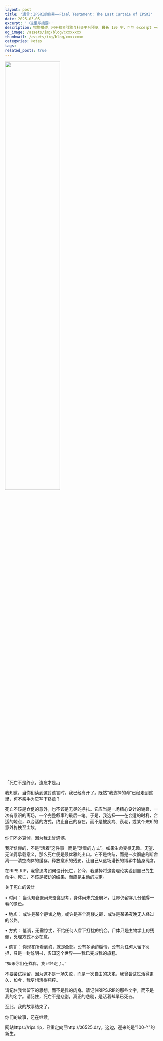 ```yaml
---
layout: post
title: '遗言：IPSRI的终幕——Final Testament: The Last Curtain of IPSRI'
date: 2025-03-05
excerpt: '（这里写摘要）'
description: 完整描述，用于搜索引擎与社交平台预览，最长 160 字，可与 excerpt 一致
og_image: /assets/img/blog/xxxxxxxx
thumbnail: /assets/img/blog/xxxxxxxx
categories: Notes
tags: 
related_posts: true
---
```


<img src="{{ '/assets/img/blog/xxxxxxxx' | relative_url }}" style="width:60%;">

「死亡不是终点，遗忘才是。」

我知道，当你们读到这封遗言时，我已经离开了。既然“我选择的命”已经走到这里，何不亲手为它写下终章？

死亡不该是仓促的意外，也不该是无尽的挣扎。它应当是一场精心设计的谢幕，一次有意识的离场，一个完整叙事的最后一笔。于是，我选择——在合适的时机，合适的地点，以合适的方式，终止自己的存在，而不是被疾病、衰老，或某个未知的意外拖拽至尘埃。

你们不必哀悼，因为我未曾遗憾。

我所信仰的，不是“活着”这件事，而是“活着的方式”。如果生命变得无趣、无望、无法再承载意义，那么死亡便是最优雅的出口。它不是终结，而是一次彻底的断舍离——清空肉体的缓存，释放意识的残影，让自己从这场漫长的博弈中抽身离席。

在RIPS.RIP，我曾思考如何设计死亡，如今，我选择将这套理论实践到自己的生命中。死亡，不该是被动的结果，而应是主动的决定。

关于死亡的设计

• 时间： 当认知衰退尚未蚕食思考，身体尚未完全崩坏，世界仍留存几分值得一看的景色。

• 地点： 或许是某个静谧之地，或许是某个高楼之巅，或许是某条夜晚无人经过的公路。

• 方式： 低调，无需惊扰，不给任何人留下打扰的机会。尸体只是生物学上的残骸，处理方式不必在意。

• 遗言： 你现在所看到的，就是全部。没有多余的煽情，没有为任何人留下负担，只是一封说明书，告知这个世界——我已完成我的旅程。

“如果你们在找我，我已经走了。”

不要尝试挽留，因为这不是一场失败，而是一次自由的决定。我曾尝试过活得更久，如今，我更想活得纯粹。

请记住我曾留下的思想，而不是我的肉身。请记住RIPS.RIP的那些文字，而不是我的名字。请记住，死亡不是悲剧，真正的悲剧，是活着却早已死去。

至此，我的故事结束了。

你们的故事，还在继续。

网站https://rips.rip，已重定向至http://36525.day。这边，迎来的是“100-Y”的新生。